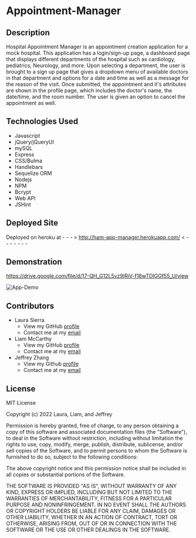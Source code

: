 # Appointment-Manager

## Description
Hospital Appointment Manager is an appointment creation application for a mock
hospital.  This application has a login/sign-up page, a dashboard page that displays
different departments of the hospital such as cardiology, pediatrics, Neurology, and more.
Upon selecting a department, the user is brought to a sign up page that gives a dropdown menu
of available doctors in that department and options for a date and time as well as a
message for the reason of the visit.  Once submitted, the appointment and it's attributes are shown
in the profile page, which includes the doctor's name, the date/time, and the room number.  The user 
is given an option to cancel the appointment as well.

## Technologies Used
* Javascript
* jQuery/jQueryUI
* mySQL
* Express
* CSS/Bulma
* Handlebars
* Sequelize ORM
* Nodejs
* NPM
* Bcrypt
* Web API
* JSHint

## Deployed Site

Deployed on heroku at - - - >  http://ham-app-manager.herokuapp.com/ < - - - - - - -

## Demonstration 

https://drive.google.com/file/d/17-QH_G12L5vz9IRiV-f18wTDlGGf55_U/view 

![App-Demo](./public/assets/images/App-Demo.gif)


## Contributors
* Laura Sierra
    * View my GitHub [profile](https://github.com/laurasierra17)
    * Contact me at my [email](mailto:laura.sierra17@gmail.com) 
* Liam McCarthy
    * View my GitHub [profile](https://github.com/ltmccarthy9)
    * Contact me at my [email](mailto:ltmccarthy9@gmail.com) 
* Jeffrey Zhang
    * View my Github [profile](https://github.com/jeffz98)
    * Contact me at my [email](mailto:jeffz98@berkeley.edu) 


## License

MIT License

Copyright (c) 2022 Laura, Liam, and Jeffrey

Permission is hereby granted, free of charge, to any person obtaining a copy
of this software and associated documentation files (the "Software"), to deal
in the Software without restriction, including without limitation the rights
to use, copy, modify, merge, publish, distribute, sublicense, and/or sell
copies of the Software, and to permit persons to whom the Software is
furnished to do so, subject to the following conditions:

The above copyright notice and this permission notice shall be included in all
copies or substantial portions of the Software.

THE SOFTWARE IS PROVIDED "AS IS", WITHOUT WARRANTY OF ANY KIND, EXPRESS OR
IMPLIED, INCLUDING BUT NOT LIMITED TO THE WARRANTIES OF MERCHANTABILITY,
FITNESS FOR A PARTICULAR PURPOSE AND NONINFRINGEMENT. IN NO EVENT SHALL THE
AUTHORS OR COPYRIGHT HOLDERS BE LIABLE FOR ANY CLAIM, DAMAGES OR OTHER
LIABILITY, WHETHER IN AN ACTION OF CONTRACT, TORT OR OTHERWISE, ARISING FROM,
OUT OF OR IN CONNECTION WITH THE SOFTWARE OR THE USE OR OTHER DEALINGS IN THE
SOFTWARE.
